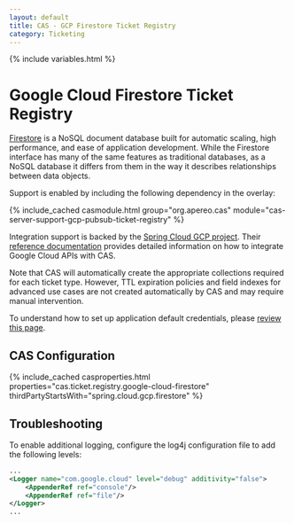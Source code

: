 ```yaml
---
layout: default
title: CAS - GCP Firestore Ticket Registry
category: Ticketing
---
```


{% include variables.html %}

# Google Cloud Firestore Ticket Registry

[Firestore](https://cloud.google.com/firestore/docs) is a NoSQL document database built for automatic scaling, high 
performance, and ease of application development. While the Firestore interface has many of the same features as traditional 
databases, as a NoSQL database it differs from them in the way it describes relationships between data objects.

Support is enabled by including the following dependency in the overlay:

{% include_cached casmodule.html group="org.apereo.cas" module="cas-server-support-gcp-pubsub-ticket-registry" %}

Integration support is backed by the [Spring Cloud GCP project](https://cloud.google.com/java/docs/spring).
Their [reference documentation](https://googlecloudplatform.github.io/spring-cloud-gcp/reference/html/index.html) 
provides detailed information on how to integrate Google Cloud APIs with CAS.
     
Note that CAS will automatically create the appropriate collections required for each ticket type. However, TTL expiration policies
and field indexes for advanced use cases are not created automatically by CAS and may require manual intervention.
        
To understand how to set up application default credentials, please [review this page](https://cloud.google.com/docs/authentication/application-default-credentials).

## CAS Configuration

{% include_cached casproperties.html properties="cas.ticket.registry.google-cloud-firestore" thirdPartyStartsWith="spring.cloud.gcp.firestore" %}

## Troubleshooting

To enable additional logging, configure the log4j configuration file to add the following levels:

```xml
...
<Logger name="com.google.cloud" level="debug" additivity="false">
    <AppenderRef ref="console"/>
    <AppenderRef ref="file"/>
</Logger>
...
```
